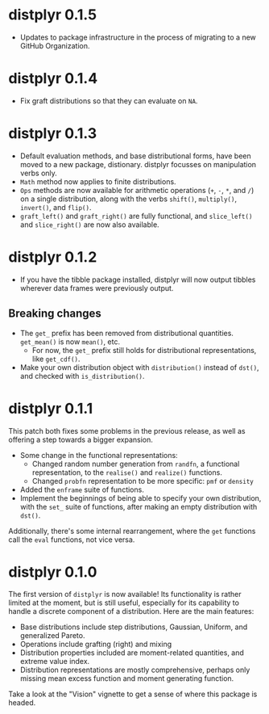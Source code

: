 # distplyr 0.1.5

- Updates to package infrastructure in the process of migrating to a new GitHub Organization.

# distplyr 0.1.4

- Fix graft distributions so that they can evaluate on `NA`. 

# distplyr 0.1.3

- Default evaluation methods, and base distributional forms, have been moved to a new package, distionary. distplyr focusses on manipulation verbs only.
- `Math` method now applies to finite distributions.
- `Ops` methods are now available for arithmetic operations (`+`, `-`, `*`, and `/`) on a single distribution, along with the verbs `shift()`, `multiply()`, `invert()`, and `flip()`.
- `graft_left()` and `graft_right()` are fully functional, and `slice_left()` and `slice_right()` are now also available. 

# distplyr 0.1.2

- If you have the tibble package installed, distplyr will now output tibbles wherever data frames were previously output.  

## Breaking changes

- The `get_` prefix has been removed from distributional quantities. `get_mean()` is now `mean()`, etc.
	- For now, the `get_` prefix still holds for distributional representations, like `get_cdf()`. 
- Make your own distribution object with `distribution()` instead of `dst()`, and checked with `is_distribution()`. 


# distplyr 0.1.1

This patch both fixes some problems in the previous release, as well as offering a step towards a bigger expansion.

- Some change in the functional representations: 
	- Changed random number generation from `randfn`, a functional representation, to the `realise()` and `realize()` functions. 
	- Changed `probfn` representation to be more specific: `pmf` or `density`
- Added the `enframe` suite of functions.
- Implement the beginnings of being able to specify your own distribution, with the `set_` suite of functions, after making an empty distribution with `dst()`. 

Additionally, there's some internal rearrangement, where the `get` functions call the `eval` functions, not vice versa.

# distplyr 0.1.0

The first version of `distplyr` is now available! Its functionality is rather limited at the moment, but is still useful, especially for its capability to handle a discrete component of a distribution. Here are the main features:

- Base distributions include step distributions, Gaussian, Uniform, and generalized Pareto.
- Operations include grafting (right) and mixing
- Distribution properties included are moment-related quantities, and extreme value index.
- Distribution representations are mostly comprehensive, perhaps only missing mean excess function and moment generating function.

Take a look at the "Vision" vignette to get a sense of where this package is headed.

